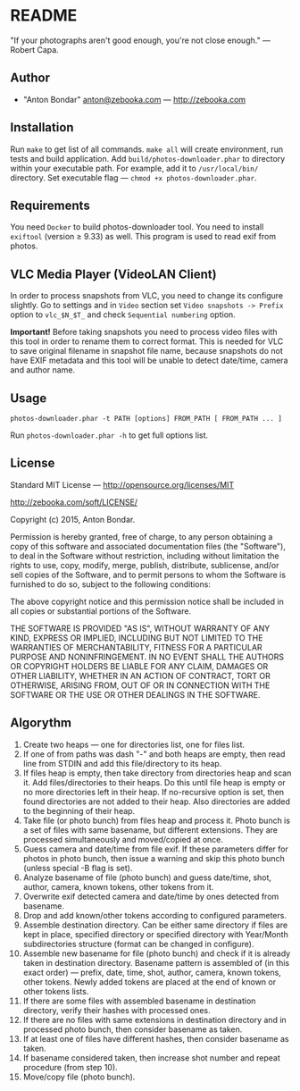README
======

"If your photographs aren't good enough, you're not close enough." — Robert Capa.


Author
------

* "Anton Bondar" <anton@zebooka.com> — http://zebooka.com


Installation
------------

Run `make` to get list of all commands.
`make all` will create environment, run tests and build application.
Add `build/photos-downloader.phar` to directory within your executable path.
For example, add it to `/usr/local/bin/` directory.
Set executable flag — `chmod +x photos-downloader.phar`.


Requirements
------------

You need `Docker` to build photos-downloader tool.
You need to install `exiftool` (version ≥ 9.33) as well. This program is used to read exif from photos.


VLC Media Player (VideoLAN Client)
----------------------------------

In order to process snapshots from VLC, you need to change its configure slightly. Go to settings and in `Video` section set `Video snapshots -> Prefix` option to `vlc_$N_$T_` and check `Sequential numbering` option.

**Important!** Before taking snapshots you need to process video files with this tool in order to rename them to correct format. This is needed for VLC to save original filename in snapshot file name, because snapshots do not have EXIF metadata and this tool will be unable to detect date/time, camera and author name.


Usage
-----

`photos-downloader.phar -t PATH [options] FROM_PATH [ FROM_PATH ... ]`

Run `photos-downloader.phar -h` to get full options list.


License
-------

Standard MIT License — http://opensource.org/licenses/MIT

http://zebooka.com/soft/LICENSE/

Copyright (c) 2015, Anton Bondar.

Permission is hereby granted, free of charge, to any person obtaining a copy
of this software and associated documentation files (the "Software"), to deal
in the Software without restriction, including without limitation the rights
to use, copy, modify, merge, publish, distribute, sublicense, and/or sell
copies of the Software, and to permit persons to whom the Software is
furnished to do so, subject to the following conditions:

The above copyright notice and this permission notice shall be included in
all copies or substantial portions of the Software.

THE SOFTWARE IS PROVIDED "AS IS", WITHOUT WARRANTY OF ANY KIND, EXPRESS OR
IMPLIED, INCLUDING BUT NOT LIMITED TO THE WARRANTIES OF MERCHANTABILITY,
FITNESS FOR A PARTICULAR PURPOSE AND NONINFRINGEMENT. IN NO EVENT SHALL THE
AUTHORS OR COPYRIGHT HOLDERS BE LIABLE FOR ANY CLAIM, DAMAGES OR OTHER
LIABILITY, WHETHER IN AN ACTION OF CONTRACT, TORT OR OTHERWISE, ARISING FROM,
OUT OF OR IN CONNECTION WITH THE SOFTWARE OR THE USE OR OTHER DEALINGS IN
THE SOFTWARE.


Algorythm
---------

1. Create two heaps — one for directories list, one for files list.
2. If one of from paths was dash "-" and both heaps are empty, then read line from STDIN and add this file/directory to its heap.
3. If files heap is empty, then take directory from directories heap and scan it. Add files/directories to their heaps. Do this until file heap is empty or no more directories left in their heap. If no-recursive option is set, then found directories are not added to their heap. Also directories are added to the beginning of their heap.
4. Take file (or photo bunch) from files heap and process it. Photo bunch is a set of files with same basename, but different extensions. They are processed simultaneously and moved/copied at once.
5. Guess camera and date/time from file exif. If these parameters differ for photos in photo bunch, then issue a warning and skip this photo bunch (unless special -B flag is set).
6. Analyze basename of file (photo bunch) and guess date/time, shot, author, camera, known tokens, other tokens from it.
7. Overwrite exif detected camera and date/time by ones detected from basename.
8. Drop and add known/other tokens according to configured parameters.
9. Assemble destination directory. Can be either same directory if files are kept in place, specified directory or specified directory with Year/Month subdirectories structure (format can be changed in configure).
10. Assemble new basename for file (photo bunch) and check if it is already taken in destination directory. Basename pattern is assembled of (in this exact order) — prefix, date, time, shot, author, camera, known tokens, other tokens. Newly added tokens are placed at the end of known or other tokens lists.
11. If there are some files with assembled basename in destination directory, verify their hashes with processed ones.
12. If there are no files with same extensions in destination directory and in processed photo bunch, then consider basename as taken.
13. If at least one of files have different hashes, then consider basename as taken.
14. If basename considered taken, then increase shot number and repeat procedure (from step 10).
15. Move/copy file (photo bunch).
